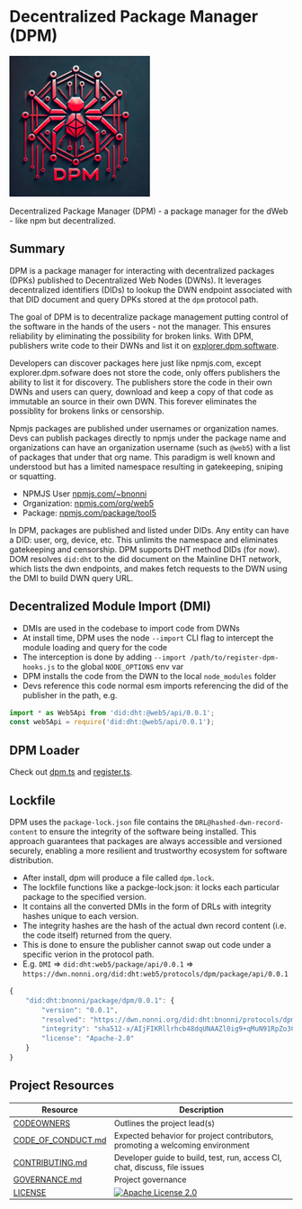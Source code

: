 # Decentralized Package Manager (DPM)

<img src="/assets/img/animal/spider.webp" height=250 width=250 />

Decentralized Package Manager (DPM) - a package manager for the dWeb - like npm but decentralized.

## Summary

DPM is a package manager for interacting with decentralized packages (DPKs) published to Decentralized Web Nodes (DWNs). It leverages decentralized identifiers (DIDs) to lookup the DWN endpoint associated with that DID document and query DPKs stored at the `dpm` protocol path.

The goal of DPM is to decentralize package management putting control of the software in the hands of the users - not the manager. This ensures reliability by eliminating the possibility for broken links. With DPM, publishers write code to their DWNs and list it on [explorer.dpm.software](explorer.dpm.software).

Developers can discover packages here just like npmjs.com, except explorer.dpm.sofware does not store the code, only offers publishers the ability to list it for discovery. The publishers store the code in their own DWNs and users can query, download and keep a copy of that code as immutable an source in their own DWN. This forever eliminates the possiblity for brokens links or censorship.

Npmjs packages are published under usernames or organization names. Devs can publish packages directly to npmjs under the package name and organizations can have an organization username (such as `@web5`) with a list of packages that under that org name. This paradigm is well known and understood but has a limited namespace resulting in gatekeeping, sniping or squatting.

* NPMJS User [npmjs.com/~bnonni](https://npmjs.com/~bnonni)
* Organization: [npmjs.com/org/web5](https://npmjs.com/org/web5)
* Package: [npmjs.com/package/tool5](npmjs.com/package/tool5)

In DPM, packages are published and listed under DIDs. Any entity can have a DID: user, org, device, etc. This unlimits the namespace and eliminates gatekeeping and censorship. DPM supports DHT method DIDs (for now). DOM resolves `did:dht` to the did document on the Mainline DHT network, which lists the dwn endpoints, and makes fetch requests to the DWN using the DMI to build DWN query URL.

## Decentralized Module Import (DMI)

* DMIs are used in the codebase to import code from DWNs
* At install time, DPM uses the node `--import` CLI flag to intercept the module loading and query for the code
* The interception is done by adding `--import /path/to/register-dpm-hooks.js` to the global `NODE_OPTIONS` env var
* DPM installs the code from the DWN to the local `node_modules` folder
* Devs reference this code normal esm imports referencing the did of the publisher in the path, e.g.

```ts
import * as Web5Api from 'did:dht:@web5/api/0.0.1';
const web5Api = require('did:dht:@web5/api/0.0.1');
```

## DPM Loader

Check out [dpm.ts](/src/dpm.ts) and [register.ts](/src/register.ts).

## Lockfile

DPM uses the `package-lock.json` file contains the `DRL@hashed-dwn-record-content` to ensure the integrity of the software being installed. This approach guarantees that packages are always accessible and versioned securely, enabling a more resilient and trustworthy ecosystem for software distribution.

* After install, dpm will produce a file called `dpm.lock`.
* The lockfile functions like a packge-lock.json: it locks each particular package to the specified version.
* It contains all the converted DMIs in the form of DRLs with integrity hashes unique to each version.
* The integrity hashes are the hash of the actual dwn record content (i.e. the code itself) returned from the query.
* This is done to ensure the publisher cannot swap out code under a specific verion in the protocol path.
* E.g. `DMI` => `did:dht:web5/package/api/0.0.1` => `https://dwn.nonni.org/did:dht:web5/protocols/dpm/package/api/0.0.1`

```ts
{
    "did:dht:bnonni/package/dpm/0.0.1": {
        "version": "0.0.1",
        "resolved": "https://dwn.nonni.org/did:dht:bnonni/protocols/dpm/package/dpm/0.0.1",
        "integrity": "sha512-x/AIjFIKRllrhcb48dqUNAAZl0ig9+qMuN91RpZo3Cb2+zuibfh+KISl6+kVVyktDz230JKc208UkQwwMqyB+w==/VNCYsUA==",
        "license": "Apache-2.0"
    }
}
```

## Project Resources

| Resource                                   | Description                                                                    |
| ------------------------------------------ | ------------------------------------------------------------------------------ |
| [CODEOWNERS](./CODEOWNERS)                 | Outlines the project lead(s)                                                   |
| [CODE_OF_CONDUCT.md](./CODE_OF_CONDUCT.md) | Expected behavior for project contributors, promoting a welcoming environment |
| [CONTRIBUTING.md](./CONTRIBUTING.md)       | Developer guide to build, test, run, access CI, chat, discuss, file issues     |
| [GOVERNANCE.md](./GOVERNANCE.md)           | Project governance                                                             |
| [LICENSE](./LICENSE)                       | [![Apache License 2.0][apache-license-badge]][apache-license-link]            |

[apache-license-badge]: https://img.shields.io/badge/license-Apache%202.0-blue.svg
[apache-license-link]: https://opensource.org/licenses/Apache-2.0
